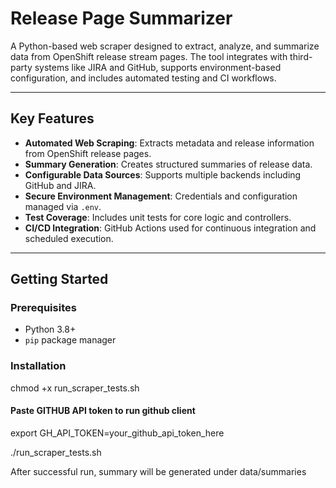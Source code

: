 # Release Page Summarizer

A Python-based web scraper designed to extract, analyze, and summarize data from OpenShift release stream pages. The tool integrates with third-party systems like JIRA and GitHub, supports environment-based configuration, and includes automated testing and CI workflows.

---

## Key Features

- **Automated Web Scraping**: Extracts metadata and release information from OpenShift release pages.
- **Summary Generation**: Creates structured summaries of release data.
- **Configurable Data Sources**: Supports multiple backends including GitHub and JIRA.
- **Secure Environment Management**: Credentials and configuration managed via `.env`.
- **Test Coverage**: Includes unit tests for core logic and controllers.
- **CI/CD Integration**: GitHub Actions used for continuous integration and scheduled execution.

---

## Getting Started

### Prerequisites

- Python 3.8+
- `pip` package manager

### Installation

chmod +x run_scraper_tests.sh

#### Paste GITHUB API token to run github client
export GH_API_TOKEN=your_github_api_token_here

./run_scraper_tests.sh

After successful run, summary will be generated under data/summaries
